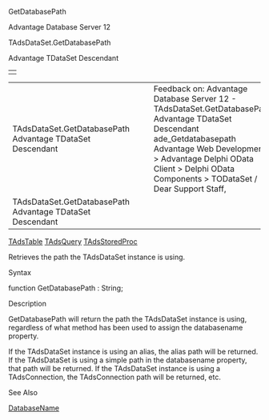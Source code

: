 GetDatabasePath




Advantage Database Server 12  

TAdsDataSet.GetDatabasePath

Advantage TDataSet Descendant

|  |
| --- |
|  |

|  |  |  |  |  |
| --- | --- | --- | --- | --- |
| TAdsDataSet.GetDatabasePath  Advantage TDataSet Descendant |  |  | Feedback on: Advantage Database Server 12 - TAdsDataSet.GetDatabasePath Advantage TDataSet Descendant ade\_Getdatabasepath Advantage Web Development > Advantage Delphi OData Client > Delphi OData Components > TODataSet / Dear Support Staff, |  |
| TAdsDataSet.GetDatabasePath  Advantage TDataSet Descendant |  |  |  |  |

[TAdsTable](ade_tadstable_7.htm) [TAdsQuery](ade_tadsquery.htm) [TAdsStoredProc](ade_tadsstoredproc.htm)

Retrieves the path the TAdsDataSet instance is using.

Syntax

function GetDatabasePath : String;

Description

GetDatabasePath will return the path the TAdsDataSet instance is using, regardless of what method has been used to assign the databasename property.

If the TAdsDataSet instance is using an alias, the alias path will be returned. If the TAdsDataSet is using a simple path in the databasename property, that path will be returned. If the TAdsDataSet instance is using a TAdsConnection, the TAdsConnection path will be returned, etc.

See Also

[DatabaseName](ade_databasename.htm)